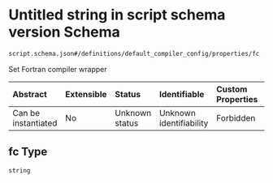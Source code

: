 # Untitled string in script schema version Schema

```txt
script.schema.json#/definitions/default_compiler_config/properties/fc
```

Set Fortran compiler wrapper

| Abstract            | Extensible | Status         | Identifiable            | Custom Properties | Additional Properties | Access Restrictions | Defined In                                                              |
| :------------------ | :--------- | :------------- | :---------------------- | :---------------- | :-------------------- | :------------------ | :---------------------------------------------------------------------- |
| Can be instantiated | No         | Unknown status | Unknown identifiability | Forbidden         | Allowed               | none                | [script.schema.json*](../out/script.schema.json "open original schema") |

## fc Type

`string`
